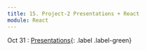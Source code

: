 ```yaml
---
title: 15. Project-2 Presentations + React
module: React
---
```


Oct 31
: [Presentations](){: .label .label-green}
